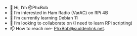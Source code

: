 - 👋 Hi, I’m @PhxBob
- 👀 I’m interested in Ham Radio (VarAC) on RPi 4B
- 🌱 I’m currently learning Debian 11
- 💞️ I’m looking to collaborate on (I need to learn RPi scripting)
- 📫 How to reach me- PhxBob@suddenlink.net.

<!---
PhxBob/PhxBob is a ✨ special ✨ repository because its `README.md` (this file) appears on your GitHub profile.
You can click the Preview link to take a look at your changes.
--->
